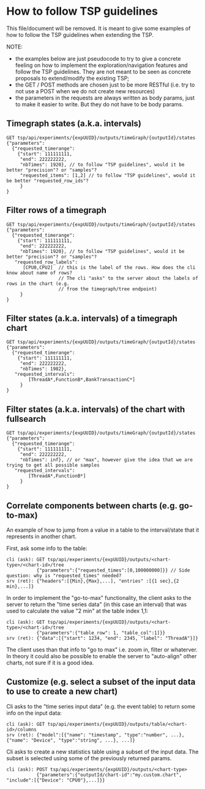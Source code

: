 # How to follow TSP guidelines

This file/document will be removed. It is meant to give some examples
of how to follow the TSP guidelines when extending the TSP.

NOTE:

- the examples below are just pseudocode to try to give a concrete
  feeling on how to implement the exploration/navigation features and
  follow the TSP guidelines. They are not meant to be seen as concrete
  proposals to extend/modify the existing TSP;
- the GET / POST methods are chosen just to be more RESTful (i.e. try
  to not use a POST when we do not create new resources)
- the parameters in the requests are always written as body params,
  just to make it easier to write. But they do not have to be body params.

## Timegraph states (a.k.a. intervals)

```
GET tsp/api/experiments/{expUUID}/outputs/timeGraph/{outputId}/states
{"parameters": 
  {"requested_timerange": 
    {"start": 111111111,
     "end": 222222222,
     "nbTimes": 1920}, // to follow "TSP guidelines", would it be better "precision"? or "samples"?
     "requested_items": [1,2] // to follow "TSP guidelines", would it be better "requested_row_ids"?
     }
}
```

## Filter rows of a timegraph

```
GET tsp/api/experiments/{expUUID}/outputs/timeGraph/{outputId}/states
{"parameters": 
  {"requested_timerange": 
    {"start": 111111111,
     "end": 222222222,
     "nbTimes": 1920}, // to follow "TSP guidelines", would it be better "precision"? or "samples"?
   "requested_row_labels": 
      [CPU0,CPU2]  // this is the label of the rows. How does the cli know about name of rows?
                   // The cli "asks" to the server about the labels of rows in the chart (e.g.
                   // from the timegraph/tree endpoint)
     }
}
```

## Filter states (a.k.a. intervals) of a timegraph chart

```
GET tsp/api/experiments/{expUUID}/outputs/timeGraph/{outputId}/states
{"parameters": 
  {"requested_timerange": 
    {"start": 111111111,
     "end": 222222222,
     "nbTimes": 1982}, 
   "requested_intervals": 
        [ThreadA*,FunctionB*,BankTransactionC*]
     }
}
```

## Filter states (a.k.a. intervals) of the chart with fullsearch

```
GET tsp/api/experiments/{expUUID}/outputs/timeGraph/{outputId}/states
{"parameters": 
  {"requested_timerange": 
    {"start": 111111111,
     "end": 222222222,
     "nbTimes": inf}, // or "max", however give the idea that we are trying to get all possible samples
   "requested_intervals": 
        [ThreadA*,FunctionB*]
     }
}
```

## Correlate components between charts (e.g. go-to-max)

An example of how to jump from a value in a table to the interval/state
that it represents in another chart.

First, ask some info to the table:

```
cli (ask): GET tsp/api/experiments/{expUUID}/outputs/<chart-type>/<chart-id>/tree
           {"parameters":{"requested_times":[0,100000000]}} // Side question: why is "requested_times" needed?
srv (ret): {"headers":[{Min},{Max},...], "entries" :[{1 sec},{2 min},...]}
```

In order to implement the "go-to-max" functionality, the client asks to the server
to return the "time series data" (in this case an interval) that was used to calculate
the value "2 min" at the table index 1,1:

```
cli (ask): GET tsp/api/experiments/{expUUID}/outputs/<chart-type>/<chart-id>/tree
           {"parameters":{"table_row": 1, "table_col":1]}}
srv (ret): {"data":[{"start": 1234, "end": 2345, "label": "ThreadA"}]}
```

The client uses than that info to "go to max" i.e. zoom in, filter or whaterver.
In theory it could also be possible to enable the server to "auto-align" other charts,
not sure if it is a good idea.

## Customize (e.g. select a subset of the input data to use to create a new chart)

Cli asks to the "time series input data" (e.g. the event table) to return some info on the input data:

```
cli (ask): GET tsp/api/experiments/{expUUID}/outputs/table/<chart-id>/columns
srv (ret): {"model":[{"name": "timestamp", "type":"number", ...}, {"name": "Device", "type":"string", ...}, ...]}
```

Cli asks to create a new statistics table using a subset of the input data.
The subset is selected using some of the previously returned params.

```
cli (ask): POST tsp/api/experiments/{expUUID}/outputs/<chart-type>
           {"parameters":{"outputId/chart-id":"my.custom.chart", "include":[{"Device": "CPU0"},...]}}
```
